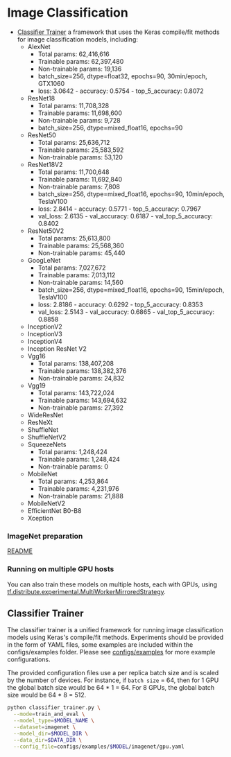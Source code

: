 # Image Classification

* [Classifier Trainer](#classifier-trainer) a framework that uses the Keras
compile/fit methods for image classification models, including:
  * AlexNet
    * Total params: 62,416,616
    * Trainable params: 62,397,480
    * Non-trainable params: 19,136
    * batch_size=256, dtype=float32, epochs=90, 30min/epoch, GTX1060
    * loss: 3.0642 - accuracy: 0.5754 - top_5_accuracy: 0.8072
  * ResNet18
    * Total params: 11,708,328
    * Trainable params: 11,698,600
    * Non-trainable params: 9,728
    * batch_size=256, dtype=mixed_float16, epochs=90
  * ResNet50
    * Total params: 25,636,712
    * Trainable params: 25,583,592
    * Non-trainable params: 53,120
  * ResNet18V2
    * Total params: 11,700,648
    * Trainable params: 11,692,840
    * Non-trainable params: 7,808
    * batch_size=256, dtype=mixed_float16, epochs=90, 10min/epoch, TeslaV100 
    * loss: 2.8414 - accuracy: 0.5771 - top_5_accuracy: 0.7967
    * val_loss: 2.6135 - val_accuracy: 0.6187 - val_top_5_accuracy: 0.8402
  * ResNet50V2
    * Total params: 25,613,800
    * Trainable params: 25,568,360
    * Non-trainable params: 45,440
  * GoogLeNet
    * Total params: 7,027,672
    * Trainable params: 7,013,112
    * Non-trainable params: 14,560
    * batch_size=256, dtype=mixed_float16, epochs=90, 15min/epoch, TeslaV100
    * loss: 2.8186 - accuracy: 0.6292 - top_5_accuracy: 0.8353
    * val_loss: 2.5143 - val_accuracy: 0.6865 - val_top_5_accuracy: 0.8858
  * InceptionV2
  * InceptionV3
  * InceptionV4
  * Inception ResNet V2
  * Vgg16
    * Total params: 138,407,208
    * Trainable params: 138,382,376
    * Non-trainable params: 24,832
  * Vgg19
    * Total params: 143,722,024
    * Trainable params: 143,694,632
    * Non-trainable params: 27,392
  * WideResNet
  * ResNeXt
  * ShuffleNet
  * ShuffleNetV2
  * SqueezeNets
    * Total params: 1,248,424
    * Trainable params: 1,248,424
    * Non-trainable params: 0
  * MobileNet
    * Total params: 4,253,864
    * Trainable params: 4,231,976
    * Non-trainable params: 21,888
  * MobileNetV2
  * EfficientNet B0-B8
  * Xception

### ImageNet preparation

[README](./imagenet/README.md)

### Running on multiple GPU hosts

You can also train these models on multiple hosts, each with GPUs, using
[tf.distribute.experimental.MultiWorkerMirroredStrategy](https://www.tensorflow.org/api_docs/python/tf/distribute/experimental/MultiWorkerMirroredStrategy).

## Classifier Trainer

The classifier trainer is a unified framework for running image classification
models using Keras's compile/fit methods. Experiments should be provided in the
form of YAML files, some examples are included within the configs/examples
folder. Please see [configs/examples](./configs/examples) for more example
configurations.

The provided configuration files use a per replica batch size and is scaled
by the number of devices. For instance, if `batch size` = 64, then for 1 GPU
the global batch size would be 64 * 1 = 64. For 8 GPUs, the global batch size
would be 64 * 8 = 512.

```bash
python classifier_trainer.py \
  --mode=train_and_eval \
  --model_type=$MODEL_NAME \
  --dataset=imagenet \
  --model_dir=$MODEL_DIR \
  --data_dir=$DATA_DIR \
  --config_file=configs/examples/$MODEL/imagenet/gpu.yaml
```
